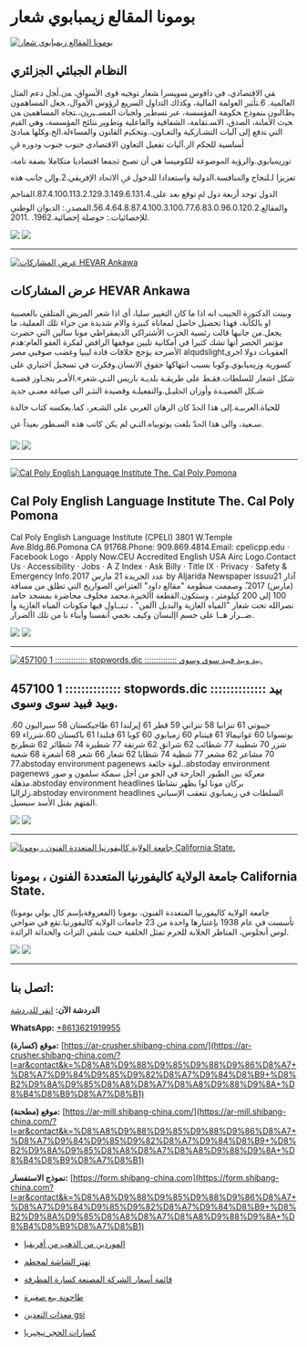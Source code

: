 # بومونا المقالع زيمبابوي شعار

<a href="https://swt.shibang-china.com/?l=ar&img&k=%D8%A8%D9%88%D9%85%D9%88%D9%86%D8%A7+%D8%A7%D9%84%D9%85%D9%82%D8%A7%D9%84%D8%B9+%D8%B2%D9%8A%D9%85%D8%A8%D8%A7%D8%A8%D9%88%D9%8A+%D8%B4%D8%B9%D8%A7%D8%B1" target="_blank">![بومونا المقالع زيمبابوي شعار](http://static.shibang-china.com/all-800x300/800.jpg)</a>

## ﺍﻟﻨﻅﺎﻡ ﺍﻟﺠﺒﺎﺌﻲ ﺍﻟﺠﺯﺍﺌﺭﻱ
ﻘﻲ ﺍﻻﻗﺘﺼﺎﺩﻱ، ﻓﻲ ﺩﺍﻓﻭﺱ ﺴﻭﻴﺴﺭﺍ ﺸﻌﺎﺭ ﺘﻭﺠﻴﻪ ﻗﻭﻯ ﺍﻷﺴﻭﺍﻕ، ﻤﻥ.ﺃﺠل ﺩﻋﻡ ﺍﻟﻤﺜل ﺍﻟﻌﺎﻟﻤﻴﺔ. 6.ﺘﺄﺜﻴﺭ ﺍﻟﻌﻭﻟﻤﺔ ﺍﻟﻤﺎﻟﻴﺔ، ﻭﻜﺫﻟﻙ ﺍﻟﺘﺩﺍﻭل ﺍﻟﺴﺭﻴﻊ ﻟﺭﺅﻭﺱ ﺍﻷﻤﻭﺍل، ﺠﻌل ﺍﻟﻤﺴﺎﻫﻤﻭﻥ ﻴﻁﺎﻟﺒﻭﻥ ﺒﻨﻤﻭﺫﺝ ﺤﻜﻭﻤﺔ ﺍﻟﻤﺅﺴﺴﺔ، ﻋﺒﺭ ﺘﺴﻁﻴﺭ ﻭﺍﺠﺒﺎﺕ ﺍﻟﻤﺴـ.ﻴﺭﻴﻥ،.ﺘﺠﺎﻩ ﺍﻟﻤﺴﺎﻫﻤﻴﻥ ﻤﻥ ﺤﻴﺙ ﺍﻷﻤﺎﻨﺔ، ﺍﻟﺼﺩﻕ، ﺍﻻﺴ.ﺘﻘﺎﻤﺔ، ﺍﻟﺸﻔﺎﻓﻴﺔ ﻭﺍﻟﻔﺎﻋﻠﻴﺔ ﻭﺘﻁﻭﻴﺭ ﻨﺘﺎﺌﺞ ﺍﻟﻤﺅﺴﺴﺔ، ﻭﻫﻲ ﺍﻟﻘﻴﻡ ﺍﻟﺘﻲ ﺘﺩﻓﻊ ﺇﻟﻰ ﺁﻟﻴﺎﺕ ﺍﻟﺘﺸـﺎﺭﻜﻴﺔ ﻭﺍﻟﺘﻌـﺎﻭﻥ،.ﻭﺘﺤﻜﻴﻡ ﺍﻟﻘﺎﻨﻭﻥ ﻭﺍﻟﻤﺴﺎﺀﻟﺔ.ﺍﻟﺦ.ﻭﻜﻠﻬﺎ ﻤﺒﺎﺩﺉ ﺃﺴﺎﺴﻴﺔ ﻟﻠﺤﻜﻡ ﺍﻟﺭ.ﺁﻟﻴﺎﺕ ﺗﻔﻌﻴﻞ ﺍﻟﺘﻌﺎﻭﻥ ﺍﻻﻗﺘﺼﺎﺩﻱ ﺟﻨﻮﺏ ﺟﻨﻮﺏ ﻭﺩﻭﺭﻩ ﰲ ﺗوزﳝﺒﺎﺑﻮي.واﻟﺮؤﻳﺔ اﳌﻮﺿﻮﻋﺔ ﻟﻠﻜﻮﻣﻴﺴﺎ ﻫﻲ أن ﺗﺼﺒﺢ ﲡﻤﻌﺎ اﻗﺘﺼﺎدﻳﺎ ﻣﺘﻜﺎﻣﻼ ﺑﺼﻔﺔ ﺗﺎﻣﺔ، ﺗﻌﺰﻳﺰا ﻟ.ﻠﻨﺠﺎح واﳌﻨﺎﻓﺴﺔ.اﻟﺪوﻟﻴﺔ واﺳﺘﻌﺪادا ﻟﻠﺪﺧﻮل ﰲ اﻻﲢﺎد اﻹﻓﺮﻳﻘﻲ.2.وإﱃ ﺟﺎﻧﺐ ﻫﺬﻩ اﻟﺪول ﺗﻮﺟﺪ أرﺑﻌﺔ دول ﱂ ﺗﻮﻗﻊ ﺑﻌﺪ ﻋﻠﻰ.87.4.100.113.2.129.3.149.6.131.4.اﻟﻤﻨﺎﺟﻢ واﻟﻤﻘﺎﻟﻊ.56.4.64.8.87.4.100.3.100.77.6.83.0.96.0.120.2.اﻟﻤﺼﺪر.: اﻟﺪﻳﻮان اﻟﻮﻃﻨﻲ ﻟﻺﺣﺼﺎﺋﻴﺎت.: ﺣﻮﺻﻠﺔ إﺣﺼﺎﺋﻴﺔ.1962. .2011.


<a href="https://whatsapp.shibangsoft.com/WhatsApp.php" target="_blank" title="WhatsApp">![](http://static.shibang-china.com/icon/whatsapp.png)</a> <a href="https://swt.shibang-china.com/?l=ar&icon&k=%D8%A8%D9%88%D9%85%D9%88%D9%86%D8%A7+%D8%A7%D9%84%D9%85%D9%82%D8%A7%D9%84%D8%B9+%D8%B2%D9%8A%D9%85%D8%A8%D8%A7%D8%A8%D9%88%D9%8A+%D8%B4%D8%B9%D8%A7%D8%B1" target="_blank">![](http://static.shibang-china.com/icon/chat-ar.png)</a>

---

<a href="https://swt.shibang-china.com/?l=ar&img&k=%D8%A8%D9%88%D9%85%D9%88%D9%86%D8%A7+%D8%A7%D9%84%D9%85%D9%82%D8%A7%D9%84%D8%B9+%D8%B2%D9%8A%D9%85%D8%A8%D8%A7%D8%A8%D9%88%D9%8A+%D8%B4%D8%B9%D8%A7%D8%B1" target="_blank">![عرض المشاركات HEVAR Ankawa](http://static.shibang-china.com/all-800x300/813.jpg)</a>

## عرض المشاركات HEVAR Ankawa
وبينت الدكتورة الحبيب انه اذا ما كان التغيير سلبا، أي اذا شعر المريض المتلقي بالعصبية او بالكآبة، فهذا تحصيل حاصل لمعاناة كبيرة والام شديدة من جراء تلك العملية، ما يجعل.من جانبها قالت رئسية الحزب الأشتراكي الديمقراطي مونا سالين التي حضرت مؤتمر الخضر أنها تشك كثيرا في أمكانية تليين موقفها الرافض لفكرة العفو العام:ﻫﺪم اﻷﺿﺮﺣﺔ ﻳﺆﺟﺞ ﺧﻼﻓﺎت ﻗﺎدة ﻟﻴﺒﻴﺎ وﻏﻀﺐ ﺻﻮﻓﻴﻲ ﻣﺼﺮ alqudslightاﻟﻌﻘﻮﺑﺎت دوﻻ اﺧﺮى ﻛﺴﻮرﻳﺔ وزﳝﺒﺎﺑﻮي.وﻛﻮﺑﺎ ﺑﺴﺒﺐ اﻧﺘﻬﺎﻛﻬﺎ ﺣﻘﻮق اﻻﻧﺴﺎن.وﻓﻜﺮت ﻓﻲ ﺗﺴﺠﻴﻞ اﺧﺘﻴﺎري ﻋﻠﻰ ﺷﻜﻞ اﺷﻌﺎر ﻟﻠﺴﻠﻄﺎت.ﻓﻘـﻂ ﻋﻠﻰ ﻃﺮﻳﻘـﺔ ﺑﻠﺪﻳـﺔ ﺑﺎرﻳﺲ اﻟﺘـﻲ.ﺷﻌﺮ».اﻷﻣـﺮ ﻳﺘﺠـﺎوز ﻗﻀﻴـﺔ ﺷـﻜﻞ اﻟﻘﺼﻴـﺪة وأوزان اﳋﻠﻴـﻞ.واﻟﺘﻔﻌﻴﻠـﺔ وﻗﺼﻴﺪة اﻟﻨﺜـﺮ اﻟﻰ ﺻﻴﺎﻏﺔ ﻣﻌﻨـﻰ ﺟﺪﻳﺪ ﻟﻠﺤﻴﺎة.اﻟﻌﺮﺑﻴـﺔ.إﻟﻰ ﻫﺬا اﳊﺪّ ﻛﺎن اﻟﺮﻫﺎن اﻟﻌﺮﺑﻲ ﻋﻠﻰ اﻟﺸـﻌﺮ، ﻛﻤﺎ.ﻳﻌﻜﺴﻪ ﻛﺘﺎب ﺧﺎﻟﺪة ﺳـﻌﻴﺪ، واﻟﻰ ﻫﺬا اﳊﺪّ ﺑﻠﻐﺖ ﻳﻮﺗﻮﺑﻴﺎه.اﻟﺘـﻲ ﻟﻢ ﻳﻜﻦ ﻛﺎﺗﺐ ﻫﺬه اﻟﺴـﻄﻮر ﺑﻌﻴﺪاً ﻋﻦ.


<a href="https://whatsapp.shibangsoft.com/WhatsApp.php" target="_blank" title="WhatsApp">![](http://static.shibang-china.com/icon/whatsapp.png)</a> <a href="https://swt.shibang-china.com/?l=ar&icon&k=%D8%A8%D9%88%D9%85%D9%88%D9%86%D8%A7+%D8%A7%D9%84%D9%85%D9%82%D8%A7%D9%84%D8%B9+%D8%B2%D9%8A%D9%85%D8%A8%D8%A7%D8%A8%D9%88%D9%8A+%D8%B4%D8%B9%D8%A7%D8%B1" target="_blank">![](http://static.shibang-china.com/icon/chat-ar.png)</a>

---

<a href="https://swt.shibang-china.com/?l=ar&img&k=%D8%A8%D9%88%D9%85%D9%88%D9%86%D8%A7+%D8%A7%D9%84%D9%85%D9%82%D8%A7%D9%84%D8%B9+%D8%B2%D9%8A%D9%85%D8%A8%D8%A7%D8%A8%D9%88%D9%8A+%D8%B4%D8%B9%D8%A7%D8%B1" target="_blank">![Cal Poly English Language Institute The. Cal Poly Pomona](http://static.shibang-china.com/all-800x300/964.jpg)</a>

## Cal Poly English Language Institute The. Cal Poly Pomona
Cal Poly English Language Institute (CPELI) 3801 W.Temple Ave.Bldg.86.Pomona CA 91768.Phone: 909.869.4814.Email: cpelicpp.edu &middot; Facebook Logo &middot; Apply Now.CEU Accredited English USA Airc Logo.Contact Us &middot; Accessibility &middot; Jobs &middot; A Z Index &middot; Ask Billy &middot; Title IX &middot; Privacy &middot; Safety &amp; Emergency Info.عدد الجريدة 21 مارس 2017 by Aljarida Newspaper issuu21 آذار (مارس) 2017.ُ وصممت منظومة &quot;مقالع داود&quot; العتراض الصواريخ التي تطلق من مسافة 100 إلى 200 كيلومتر ، وستكون.القطعة األخيرة.محمد مخلوف محاضرة بمسجد حامد نصرالله تحت شعار &quot;المياه الغازية والبديل اآلمن&quot; ، تـنــاول فيها مكونات المياه الغازية وأ ضــرار هــا على جسم اإلنسان وكيف نحمي أنفسنا وأبناء نا من تلك األضرار.


<a href="https://whatsapp.shibangsoft.com/WhatsApp.php" target="_blank" title="WhatsApp">![](http://static.shibang-china.com/icon/whatsapp.png)</a> <a href="https://swt.shibang-china.com/?l=ar&icon&k=%D8%A8%D9%88%D9%85%D9%88%D9%86%D8%A7+%D8%A7%D9%84%D9%85%D9%82%D8%A7%D9%84%D8%B9+%D8%B2%D9%8A%D9%85%D8%A8%D8%A7%D8%A8%D9%88%D9%8A+%D8%B4%D8%B9%D8%A7%D8%B1" target="_blank">![](http://static.shibang-china.com/icon/chat-ar.png)</a>

---

<a href="https://swt.shibang-china.com/?l=ar&img&k=%D8%A8%D9%88%D9%85%D9%88%D9%86%D8%A7+%D8%A7%D9%84%D9%85%D9%82%D8%A7%D9%84%D8%B9+%D8%B2%D9%8A%D9%85%D8%A8%D8%A7%D8%A8%D9%88%D9%8A+%D8%B4%D8%B9%D8%A7%D8%B1" target="_blank">![457100 1 :::::::::::::: stopwords.dic :::::::::::::: بيد وبيد فبيد سوى وسوى.](http://static.shibang-china.com/all-800x300/323.jpg)</a>

## 457100 1 :::::::::::::: stopwords.dic :::::::::::::: بيد وبيد فبيد سوى وسوى.
.جيبوتي 61 تنزانيا 58 تنزاني 59 قطر 61 إيرلندا 61 طاجيكستان 58 سيراليون 60 بوتسوانا 60 غواتيمالا 61 فيتنام 60 زمبابوي 60 كوبا 61 فنلندا 61 باكستان 60.شزراء 69 شزر 70 شطيبة 77 شطائب 62 شرانق 62 شرنقة 77 شطيرة 74 شطائر 62 شطرنج 70 مشاعر 62 مشعر 77 شظية 74 شظايا 62 شعار 66 شعر 68 أشعرة 68 شعبة 77.abstoday environment pagenews لبؤة جائعة..abstoday environment pagenews معركة بين الطيور الجارحة في الجو من أجل سمكة سلمون و صور مذهلة.abstoday environment headlines بركان مونا لوا يظهر نشاطا زلزاليا.abstoday environment headlines السلطات في زيمبابوي تتعقب الإسباني المتهم بقتل الأسد سيسيل.


<a href="https://whatsapp.shibangsoft.com/WhatsApp.php" target="_blank" title="WhatsApp">![](http://static.shibang-china.com/icon/whatsapp.png)</a> <a href="https://swt.shibang-china.com/?l=ar&icon&k=%D8%A8%D9%88%D9%85%D9%88%D9%86%D8%A7+%D8%A7%D9%84%D9%85%D9%82%D8%A7%D9%84%D8%B9+%D8%B2%D9%8A%D9%85%D8%A8%D8%A7%D8%A8%D9%88%D9%8A+%D8%B4%D8%B9%D8%A7%D8%B1" target="_blank">![](http://static.shibang-china.com/icon/chat-ar.png)</a>

---

<a href="https://swt.shibang-china.com/?l=ar&img&k=%D8%A8%D9%88%D9%85%D9%88%D9%86%D8%A7+%D8%A7%D9%84%D9%85%D9%82%D8%A7%D9%84%D8%B9+%D8%B2%D9%8A%D9%85%D8%A8%D8%A7%D8%A8%D9%88%D9%8A+%D8%B4%D8%B9%D8%A7%D8%B1" target="_blank">![جامعة الولاية كاليفورنيا المتعددة الفنون ، بومونا California State.](http://static.shibang-china.com/all-800x300/1192.jpg)</a>

## جامعة الولاية كاليفورنيا المتعددة الفنون ، بومونا California State.
جامعة الولاية كاليفورنيا المتعددة الفنون، بومونا (المعروفةبإسم كال بولي بومونا) تأسست في عام 1938 بإعتبارها واحدة من 23 جامعات الولاية كاليفورنيا.تقع في ضواحي لوس أنجلوس، المناظر الخلابة للحرم تمثل الخلفية حيث يلتقي التراث والحداثة الرائدة.

<a href="https://whatsapp.shibangsoft.com/WhatsApp.php" target="_blank" title="WhatsApp">![](http://static.shibang-china.com/icon/whatsapp.png)</a> <a href="https://swt.shibang-china.com/?l=ar&icon&k=%D8%A8%D9%88%D9%85%D9%88%D9%86%D8%A7+%D8%A7%D9%84%D9%85%D9%82%D8%A7%D9%84%D8%B9+%D8%B2%D9%8A%D9%85%D8%A8%D8%A7%D8%A8%D9%88%D9%8A+%D8%B4%D8%B9%D8%A7%D8%B1" target="_blank">![](http://static.shibang-china.com/icon/chat-ar.png)</a>

---
## اتصل بنا:

**الدردشة الآن:** [انقر للدردشة](https://swt.shibang-china.com?l=ar&contact&k=%D8%A8%D9%88%D9%85%D9%88%D9%86%D8%A7+%D8%A7%D9%84%D9%85%D9%82%D8%A7%D9%84%D8%B9+%D8%B2%D9%8A%D9%85%D8%A8%D8%A7%D8%A8%D9%88%D9%8A+%D8%B4%D8%B9%D8%A7%D8%B1)

**WhatsApp:**  [+8613621919955](https://whatsapp.shibangsoft.com/WhatsApp.php)

**موقع (كسارة):** [https://ar-crusher.shibang-china.com/](https://ar-crusher.shibang-china.com/?l=ar&contact&k=%D8%A8%D9%88%D9%85%D9%88%D9%86%D8%A7+%D8%A7%D9%84%D9%85%D9%82%D8%A7%D9%84%D8%B9+%D8%B2%D9%8A%D9%85%D8%A8%D8%A7%D8%A8%D9%88%D9%8A+%D8%B4%D8%B9%D8%A7%D8%B1)

**موقع (مطحنة):** [https://ar-mill.shibang-china.com/](https://ar-mill.shibang-china.com/?l=ar&contact&k=%D8%A8%D9%88%D9%85%D9%88%D9%86%D8%A7+%D8%A7%D9%84%D9%85%D9%82%D8%A7%D9%84%D8%B9+%D8%B2%D9%8A%D9%85%D8%A8%D8%A7%D8%A8%D9%88%D9%8A+%D8%B4%D8%B9%D8%A7%D8%B1)

**نموذج الاستفسار:** [https://form.shibang-china.com](https://form.shibang-china.com?l=ar&contact&k=%D8%A8%D9%88%D9%85%D9%88%D9%86%D8%A7+%D8%A7%D9%84%D9%85%D9%82%D8%A7%D9%84%D8%B9+%D8%B2%D9%8A%D9%85%D8%A8%D8%A7%D8%A8%D9%88%D9%8A+%D8%B4%D8%B9%D8%A7%D8%B1)

* [الموردين من الذهب من أفريقيا](../27/%D8%A7%D9%84%D9%85%D9%88%D8%B1%D8%AF%D9%8A%D9%86%20%D9%85%D9%86%20%D8%A7%D9%84%D8%B0%D9%87%D8%A8%20%D9%85%D9%86%20%D8%A3%D9%81%D8%B1%D9%8A%D9%82%D9%8A%D8%A7.md)

* [تهتز الشاشة لمحطم](../29/%D8%AA%D9%87%D8%AA%D8%B2%20%D8%A7%D9%84%D8%B4%D8%A7%D8%B4%D8%A9%20%D9%84%D9%85%D8%AD%D8%B7%D9%85.md)

* [قائمة أسعار الشركة المصنعة كسارة المطرقة](../27/%D9%82%D8%A7%D8%A6%D9%85%D8%A9%20%D8%A3%D8%B3%D8%B9%D8%A7%D8%B1%20%D8%A7%D9%84%D8%B4%D8%B1%D9%83%D8%A9%20%D8%A7%D9%84%D9%85%D8%B5%D9%86%D8%B9%D8%A9%20%D9%83%D8%B3%D8%A7%D8%B1%D8%A9%20%D8%A7%D9%84%D9%85%D8%B7%D8%B1%D9%82%D8%A9.md)

* [طاحونة بيع صغيرة](../29/%D8%B7%D8%A7%D8%AD%D9%88%D9%86%D8%A9%20%D8%A8%D9%8A%D8%B9%20%D8%B5%D8%BA%D9%8A%D8%B1%D8%A9.md)

* [معدات التعدين gsi](../29/%D9%85%D8%B9%D8%AF%D8%A7%D8%AA%20%D8%A7%D9%84%D8%AA%D8%B9%D8%AF%D9%8A%D9%86%20gsi.md)

* [كسارات الحجر نيجيريا](../28/%D9%83%D8%B3%D8%A7%D8%B1%D8%A7%D8%AA%20%D8%A7%D9%84%D8%AD%D8%AC%D8%B1%20%D9%86%D9%8A%D8%AC%D9%8A%D8%B1%D9%8A%D8%A7.md)